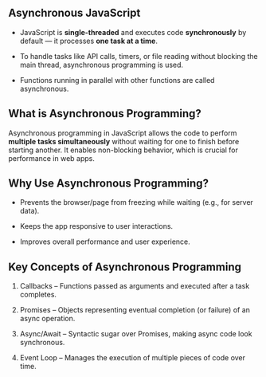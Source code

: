 ## Asynchronous JavaScript

- JavaScript is **single-threaded** and executes code **synchronously** by default — it processes **one task at a time**.

- To handle tasks like API calls, timers, or file reading without blocking the main thread, asynchronous programming is used.

- Functions running in parallel with other functions are called asynchronous.

## What is Asynchronous Programming?
Asynchronous programming in JavaScript allows the code to perform **multiple tasks simultaneously** without waiting for one to finish before starting another. It enables non-blocking behavior, which is crucial for performance in web apps.

## Why Use Asynchronous Programming?
- Prevents the browser/page from freezing while waiting (e.g., for server data).

- Keeps the app responsive to user interactions.

- Improves overall performance and user experience.

## Key Concepts of Asynchronous Programming
1. Callbacks – Functions passed as arguments and executed after a task completes.

2. Promises – Objects representing eventual completion (or failure) of an async operation.

3. Async/Await – Syntactic sugar over Promises, making async code look synchronous.

4. Event Loop – Manages the execution of multiple pieces of code over time.